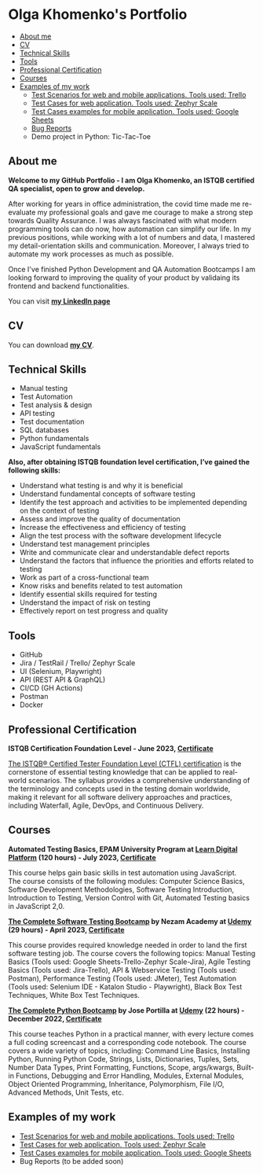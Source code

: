 # Olga Khomenko's Portfolio
- [About me](#about-me)
- [CV](#cv)
- [Technical Skills](#technical-skills)
- [Tools](#tools)
- [Professional Certification](#professional-certification)
- [Courses](#courses)
- [Examples of my work](#examples-of-my-work)
	* [Test Scenarios for web and mobile applications. Tools used: Trello](https://trello.com/invite/b/QLPIozQK/ATTI6b340f4f201f1d240ed4464c8d0837e67C220C2F/log-in-facebook-web)
	* [Test Cases for web application. Tools used: Zephyr Scale](https://olga-khomenko.atlassian.net/projects/TBA?selectedItem=com.atlassian.plugins.atlassian-connect-plugin:com.kanoah.test-manager__main-project-page#!/v2/testCases?projectId=10000)
	* [Test Cases examples for mobile application. Tools used: Google Sheets](https://docs.google.com/spreadsheets/d/1vrQvTKOa1N5VhxQh4Xutn4UVFPcfSNNrlUPJxJxotIY/edit#gid=415589379)
	* [Bug Reports](#bug-reports)
 	* Demo project in Python: Tic-Tac-Toe




## About me
__Welcome to my GitHub Portfolio - I am Olga Khomenko, an ISTQB certified QA specialist, open to grow and develop.__

After working for years in office administration, the covid time made me re-evaluate my professional goals and gave me courage to make a strong step towards Quality Assurance.  I was always fascinated with what modern programming tools can do now, how automation can simplify our life. In my previous positions, while working with a lot of numbers and data, I mastered  my detail-orientation skills and communication. Moreover, I always tried to automate my work processes as much as possible. 

 Once I've finished Python Development and QA Automation Bootcamps I am looking forward to improving the quality of your product by validaing its frontend and backend  functionalities. 
 
 You can visit **[my LinkedIn page](https://www.linkedin.com/in/olga-khomenko-qa/)**



## CV
You can download **[my CV](https://drive.google.com/file/d/1LAIkCWkNWATDOP1V5qWauI49kIlg7O45/view?usp=sharing)**.



## Technical Skills
* Manual testing
* Test Automation
* Test analysis & design
* API testing
* Test documentation
* SQL databases
* Python fundamentals
* JavaScript fundamentals

__Also, after obtaining ISTQB foundation level certification, I’ve gained the following skills:__
* Understand what testing is and why it is beneficial
* Understand fundamental concepts of software testing
* Identify the test approach and activities to be implemented depending on the context of testing
* Assess and improve the quality of documentation
* Increase the effectiveness and efficiency of testing
* Align the test process with the software development lifecycle
* Understand test management principles
* Write and communicate clear and understandable defect reports
* Understand the factors that influence the priorities and efforts related to testing
* Work as part of a cross-functional team
* Know risks and benefits related to test automation
* Identify essential skills required for testing
* Understand the impact of risk on testing
* Effectively report on test progress and quality



## Tools
* GitHub
* Jira / TestRail / Trello/ Zephyr Scale
* UI (Selenium, Playwright)
* API (REST API & GraphQL)
* CI/CD (GH Actions)
* Postman
* Docker 



## Professional Certification
__ISTQB Certification Foundation Level - June 2023, [Certificate](https://drive.google.com/file/d/1AkpCjARHFsHlzXQaD4u6ajnAcPvE6d5f/view?usp=sharing)__

[The ISTQB® Certified Tester Foundation Level (CTFL) certification](https://www.istqb.org/certifications/certified-tester-foundation-level) is the cornerstone of essential testing knowledge that can be applied to real-world scenarios. The syllabus provides a comprehensive understanding of the terminology and concepts used in the testing domain worldwide, making it relevant for all software delivery approaches and practices, including Waterfall, Agile, DevOps, and Continuous Delivery. 



## Courses 
__Automated Testing Basics, EPAM University Program  at [Learn Digital Platform](https://learn.epam.com/start) (120 hours)  - July 2023, [Certificate](https://drive.google.com/file/d/1YuQV3aqDxEGMfx4GyNru1vYrIRFQ2yOo/view?usp=sharing)__

This course helps gain basic skills in test automation using JavaScript. 	
The course consists of the following modules: Computer Science Basics, Software Development Methodologies, Software Testing Introduction, Introduction to Testing, Version Control with Git, Automated Testing basics in JavaScript 2,0.  	



__[The Complete Software Testing Bootcamp](https://www.udemy.com/course/testerbootcamp/learn/lecture/36405334?start=180#overview) by Nezam Academy at  [Udemy](https://www.udemy.com/)  (29 hours) -  April 2023, [Certificate](https://drive.google.com/file/d/1xLxC9I5mlW7x86KTBl9A9XXIx5SHKeuh/view?usp=sharing)__

This course provides required knowledge  needed in order to land the first software testing job. 
The course covers the following topics: Manual Testing Basics (Tools used: Google Sheets-Trello-Zephyr Scale-Jira),  Agile Testing Basics (Tools used: Jira-Trello), API & Webservice Testing (Tools used: Postman), Performance Testing (Tools used: JMeter), Test Automation (Tools used: Selenium IDE - Katalon Studio - Playwright), Black Box Test Techniques, White Box Test Techniques. 



__[The Complete Python Bootcamp](https://www.udemy.com/course/complete-python-bootcamp/) by Jose Portilla at  [Udemy](https://www.udemy.com/) (22 hours) - December 2022,  [Certificate](https://drive.google.com/file/d/13egkKpyBnP-tNlSOnT8k-3x5UTqFUOu7/view?usp=sharing)__

This course teaches Python in a practical manner, with every lecture comes a full coding screencast and a corresponding code notebook. The course covers a wide variety of topics, including: Command Line Basics, Installing Python, Running Python Code, Strings, Lists, Dictionaries, Tuples, Sets, Number Data Types, Print Formatting, Functions, Scope, args/kwargs, Built-in Functions, Debugging and Error Handling, Modules, External Modules, Object Oriented Programming, Inheritance, Polymorphism, File I/O, Advanced Methods, Unit Tests, etc.



## Examples of my work
  * [Test Scenarios for web and mobile applications. Tools used: Trello](https://trello.com/invite/b/QLPIozQK/ATTI6b340f4f201f1d240ed4464c8d0837e67C220C2F/log-in-facebook-web)
  * [Test Cases for web application. Tools used: Zephyr Scale](https://olga-khomenko.atlassian.net/projects/TBA?selectedItem=com.atlassian.plugins.atlassian-connect-plugin:com.kanoah.test-manager__main-project-page#!/v2/testCases?projectId=10000)
  * [Test Cases examples for mobile application. Tools used: Google Sheets](https://docs.google.com/spreadsheets/d/1vrQvTKOa1N5VhxQh4Xutn4UVFPcfSNNrlUPJxJxotIY/edit#gid=415589379)
  * Bug Reports (to be added soon)

	

